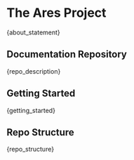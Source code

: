# The Ares Project
{about_statement}

## Documentation Repository
{repo_description}

## Getting Started
{getting_started}

## Repo Structure
{repo_structure}
